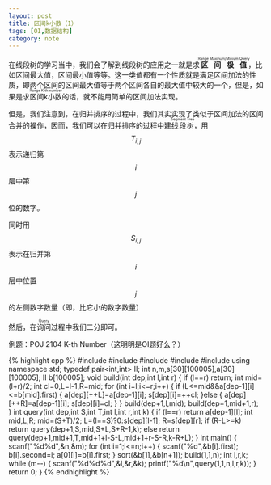 ```yaml
---
layout: post
title: 区间k小数（1）
tags: [OI,数据结构]
category: note
---
```


在线段树的学习当中，我们会了解到线段树的应用之一就是求<ruby>**区间极值**<rt>Range Maxinum/Minium Query</rt></ruby>，比如区间最大值，区间最小值等等。这一类值都有一个性质就是满足区间加法的性质，即两个区间的区间最大值等于两个区间各自的最大值中较大的一个，但是，如果是求<ruby>区间k小数<rt>Range K-th number</rt></ruby>的话，就不能用简单的区间加法实现。

但是，我们注意到，在归并排序的过程中，我们其实实现了类似于区间加法的区间合并的操作，因而，我们可以在归并排序的过程中建<ruby>线段树<rt>Segment Tree</rt></ruby>，用$$T_{i,j}$$表示递归第$$i$$层中第$$j$$位的数字。

同时用$$S_{i,j}$$表示在归并第$$i$$层中位置$$j$$的左侧数字数量（即，比它小的数字数量）

然后，在<ruby>询问<rt>Query</rt></ruby>过程中我们二分即可。

例题：POJ 2104 K-th Number（这明明是OI题好么？）

{% highlight cpp %}
#include <iostream>
#include <cstdio>
#include <cstring>
#include <algorithm>
#include <utility>
using namespace std;
typedef pair<int,int> II;
int n,m,s[30][100005],a[30][100005];
II b[100005];
void build(int dep,int l,int r)
{
    if (l==r)
        return;
    int mid=(l+r)/2;
    int cl=0,L=l-1,R=mid;
    for (int i=l;i<=r;i++)
    {
        if (L<=mid&&a[dep-1][i]<=b[mid].first)
        {
            a[dep][++L]=a[dep-1][i];
            s[dep][i]=++cl;
        }else
        {
            a[dep][++R]=a[dep-1][i];
            s[dep][i]=cl;
        }
    }
    build(dep+1,l,mid);
    build(dep+1,mid+1,r);
}
int query(int dep,int S,int T,int l,int r,int k)
{
    if (l==r)
        return a[dep-1][l];
    int mid,L,R;
    mid=(S+T)/2;
    L=(l==S)?0:s[dep][l-1];
    R=s[dep][r];
    if (R-L>=k)
        return query(dep+1,S,mid,S+L,S+R-1,k);
    else
        return query(dep+1,mid+1,T,mid+1+l-S-L,mid+1+r-S-R,k-R+L);
}
int main()
{
    scanf("%d%d",&n,&m);
    for (int i=1;i<=n;i++)
    {
        scanf("%d",&b[i].first);
        b[i].second=i;
        a[0][i]=b[i].first;
    }
    sort(&b[1],&b[n+1]);
    build(1,1,n);
    int l,r,k;
    while (m--)
    {
        scanf("%d%d%d",&l,&r,&k);
        printf("%d\n",query(1,1,n,l,r,k));
    }
    return 0;
}
{% endhighlight %}
